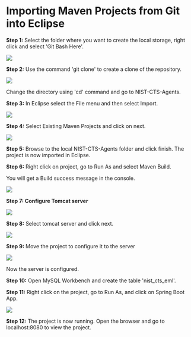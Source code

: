 # **Importing Maven Projects from Git into Eclipse**

**Step 1:** Select the folder where you want to create the local storage, right click and select &#39;Git Bash Here&#39;.

![](pictures/step1.png)

**Step 2:** Use the command &#39;git clone&#39; to create a clone of the repository.

![](pictures/step2.PNG)

Change the directory using &#39;cd&#39; command and go to NIST-CTS-Agents.

**Step 3:** In Eclipse select the File menu and then select Import.

![](pictures/step3.PNG)

**Step 4:** Select Existing Maven Projects and click on next.

![](pictures/step4.PNG)

**Step 5:** Browse to the local NIST-CTS-Agents folder and click finish. The project is now imported in Eclipse.

**Step 6:** Right click on project, go to Run As and select Maven Build.

You will get a Build success message in the console.

![](pictures/step5.png)

**Step 7: Configure Tomcat server**

![](pictures/step7.PNG)

**Step 8:** Select tomcat server and click next.

![](pictures/step8.PNG)

**Step 9:** Move the project to configure it to the server

![](pictures/step9.PNG)

Now the server is configured.

**Step 10:** Open MySQL Workbench and create the table &#39;nist\_cts\_eml&#39;.

**Step 11:** Right click on the project, go to Run As, and click on Spring Boot App.

 ![](pictures/step10.png)

**Step 12:** The project is now running. Open the browser and go to localhost:8080 to view the project.
